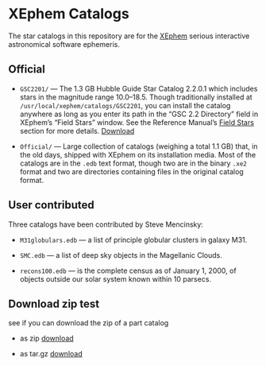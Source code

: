 # XEphem Catalogs

The star catalogs in this repository are for the
[XEphem](https://xephem.github.io/XEphem/Site/xephem.html) serious
interactive astronomical software ephemeris.

## Official

* `GSC2201/` — The 1.3 GB Hubble Guide Star Catalog 2.2.0.1 which
  includes stars in the magnitude range 10.0–18.5.  Though traditionally
  installed at `/usr/local/xephem/catalogs/GSC2201`, you can install the
  catalog anywhere as long as you enter its path in the “GSC 2.2
  Directory” field in XEphem’s “Field Stars” window.  See the Reference
  Manual’s [Field
  Stars](https://xephem.github.io/XEphem/Site/help/xephem.html#mozTocId147305)
  section for more details.  [Download](https://minhaskamal.github.io/DownGit/#/home?url=https://github.com/XEphem/Catalogs/tree/main/GSC2201&fileName=xephem-gsc2201)

* `Official/` — Large collection of catalogs (weighing a total 1.1 GB)
  that, in the old days, shipped with XEphem on its installation media.
  Most of the catalogs are in the `.edb` text format, though two are in
  the binary `.xe2` format and two are directories containing files in the
  original catalog format.

## User contributed

Three catalogs have been contributed by Steve Mencinsky:

* `M31globulars.edb` — a list of principle globular clusters in galaxy M31.

* `SMC.edb` — a list of deep sky objects in the Magellanic Clouds.

* `recons100.edb` — is the complete census as of January 1, 2000, of
  objects outside our solar system known within 10 parsecs.

## Download zip test

see if you can download the zip of a part catalog

* as zip [download](https://github.com/dave-kaye/Catalogs/blob/dnload/zipdown/gsc.zip/?raw=true)

* as tar.gz [download](https://github.com/dave-kaye/Catalogs/blob/dnload/zipdown/gsc.tar.gz/?raw=true)

